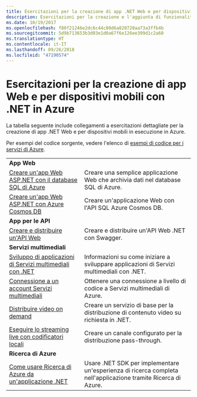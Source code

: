 ```yaml
---
title: Esercitazioni per la creazione di app .NET Web e per dispositivi mobili in Azure
description: Esercitazioni per la creazione e l'aggiunta di funzionalità alle app .NET Web e per dispositivi mobili tramite i servizi di Azure.
ms.date: 10/19/2017
ms.openlocfilehash: f80f21246e2dc6c44c80d6a820720aa73a3ffb4b
ms.sourcegitcommit: 5d9b713653b3d03e1d0a67f6e126ee399d1c2a60
ms.translationtype: HT
ms.contentlocale: it-IT
ms.lasthandoff: 09/26/2018
ms.locfileid: "47190574"
---
```

# <a name="tutorials-for-building-web-and-mobile-apps-with-net-in-azure"></a>Esercitazioni per la creazione di app Web e per dispositivi mobili con .NET in Azure

La tabella seguente include collegamenti a esercitazioni dettagliate per la creazione di app .NET Web e per dispositivi mobili in esecuzione in Azure.

Per esempi del codice sorgente, vedere l'elenco di [esempi di codice per i servizi di Azure](https://azure.microsoft.com/resources/samples/?platform=dotnet).

| | |
|---|---|
| **App Web**||
| [Creare un'app Web ASP.NET con il database SQL di Azure][1] | Creare una semplice applicazione Web che archivia dati nel database SQL di Azure. | 
| [Creare un'app Web ASP.NET con Azure Cosmos DB][2] | Creare un'applicazione Web con l'API SQL Azure Cosmos DB. | 
| **App per le API**||
| [Creare e distribuire un'API Web][3] | Creare e distribuire un'API Web .NET con Swagger. | 
| **Servizi multimediali** | |
| [Sviluppo di applicazioni di Servizi multimediali con .NET][6] | Informazioni su come iniziare a sviluppare applicazioni di Servizi multimediali con .NET. |
| [Connessione a un account Servizi multimediali][7] | Ottenere una connessione a livello di codice a Servizi multimediali di Azure. |
| [Distribuire video on demand][4] | Creare un servizio di base per la distribuzione di contenuto video su richiesta in .NET. | 
| [Eseguire lo streaming live con codificatori locali ][8] | Creare un canale configurato per la distribuzione pass-through. |
| **Ricerca di Azure**||
| [Come usare Ricerca di Azure da un'applicazione .NET][5] | Usare .NET SDK per implementare un'esperienza di ricerca completa nell'applicazione tramite Ricerca di Azure. | 



[1]: /azure/app-service-web/app-service-web-tutorial-dotnet-sqldatabase
[2]: /azure/cosmos-db/sql-api-dotnet-application
[3]: /azure/app-service-api/app-service-api-dotnet-get-started
[4]: /azure/media-services/media-services-dotnet-get-started
[5]: /azure/search/search-howto-dotnet-sdk
[6]: /azure/media-services/media-services-dotnet-how-to-use
[7]: /azure/media-services/media-services-dotnet-connect-programmatically
[8]: /azure/media-services/media-services-dotnet-live-encode-with-onpremises-encoders
